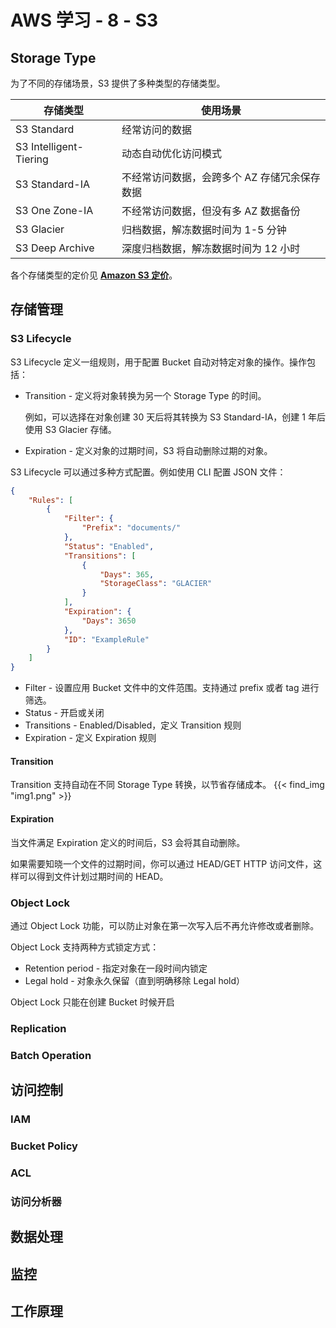 # AWS 学习 - 8 - S3


## Storage Type

为了不同的存储场景，S3 提供了多种类型的存储类型。

| 存储类型               | 使用场景                                     |
| ---------------------- | -------------------------------------------- |
| S3 Standard            | 经常访问的数据                               |
| S3 Intelligent-Tiering | 动态自动优化访问模式                         |
| S3 Standard-IA         | 不经常访问数据，会跨多个 AZ 存储冗余保存数据 |
| S3 One Zone-IA         | 不经常访问数据，但没有多 AZ 数据备份         |
| S3 Glacier             | 归档数据，解冻数据时间为 1-5 分钟            |
| S3 Deep Archive        | 深度归档数据，解冻数据时间为 12 小时         |

各个存储类型的定价见 [**Amazon S3 定价**](https://aws.amazon.com/cn/s3/pricing/)。

## 存储管理

### S3 Lifecycle

S3 Lifecycle 定义一组规则，用于配置 Bucket 自动对特定对象的操作。操作包括：

* Transition - 定义将对象转换为另一个 Storage Type 的时间。

    例如，可以选择在对象创建 30 天后将其转换为 S3 Standard-IA，创建 1 年后使用 S3 Glacier 存储。

* Expiration - 定义对象的过期时间，S3 将自动删除过期的对象。

S3 Lifecycle 可以通过多种方式配置。例如使用 CLI 配置 JSON 文件：
```json
{
    "Rules": [
        {
            "Filter": {
                "Prefix": "documents/"
            },
            "Status": "Enabled",
            "Transitions": [
                {
                    "Days": 365,
                    "StorageClass": "GLACIER"
                }
            ],
            "Expiration": {
                "Days": 3650
            },
            "ID": "ExampleRule"
        }
    ]
}
```
* Filter - 设置应用 Bucket 文件中的文件范围。支持通过 prefix 或者 tag 进行筛选。
* Status - 开启或关闭
* Transitions - Enabled/Disabled，定义 Transition 规则
* Expiration - 定义 Expiration 规则

#### Transition

Transition 支持自动在不同 Storage Type 转换，以节省存储成本。
{{< find_img "img1.png" >}}

#### Expiration

当文件满足 Expiration 定义的时间后，S3 会将其自动删除。

如果需要知晓一个文件的过期时间，你可以通过 HEAD/GET HTTP 访问文件，这样可以得到文件计划过期时间的 HEAD。

### Object Lock

通过 Object Lock 功能，可以防止对象在第一次写入后不再允许修改或者删除。

Object Lock 支持两种方式锁定方式：
* Retention period - 指定对象在一段时间内锁定
* Legal hold - 对象永久保留（直到明确移除 Legal hold）

Object Lock 只能在创建 Bucket 时候开启

### Replication

### Batch Operation

## 访问控制

### IAM

### Bucket Policy

### ACL

### 访问分析器

## 数据处理

## 监控

## 工作原理


